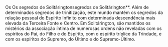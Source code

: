 ﻿Os Os segredos de Solitáringtonsegredos de Solitárington**. Além de determinados segredos de trinitização, este mundo mantém os segredos da relação pessoal do Espírito Infinito com determinada descendência mais elevada da Terceira Fonte e Centro. Em Solitárington, são mantidos os mistérios da associação íntima de numerosas ordens não reveladas com os espíritos do Pai, do Filho e do Espírito, com o espírito tríplice da Trindade, e com os espíritos do Supremo, do Último e do Supremo-Último.